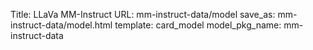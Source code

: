 Title: LLaVa MM-Instruct
URL: mm-instruct-data/model
save_as: mm-instruct-data/model.html
template: card_model
model_pkg_name: mm-instruct-data

